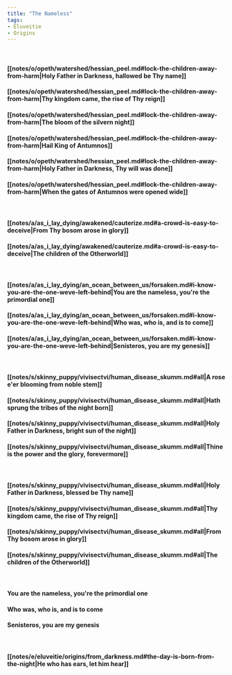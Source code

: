 ```yaml
---
title: "The Nameless"
tags:
- Eluveitie
- Origins
---
```

&nbsp;
#### [[notes/o/opeth/watershed/hessian_peel.md#lock-the-children-away-from-harm|Holy Father in Darkness, hallowed be Thy name]]
#### [[notes/o/opeth/watershed/hessian_peel.md#lock-the-children-away-from-harm|Thy kingdom came, the rise of Thy reign]]
#### [[notes/o/opeth/watershed/hessian_peel.md#lock-the-children-away-from-harm|The bloom of the silvern night]]
#### [[notes/o/opeth/watershed/hessian_peel.md#lock-the-children-away-from-harm|Hail King of Antumnos]]
#### [[notes/o/opeth/watershed/hessian_peel.md#lock-the-children-away-from-harm|Holy Father in Darkness, Thy will was done]]
#### [[notes/o/opeth/watershed/hessian_peel.md#lock-the-children-away-from-harm|When the gates of Antumnos were opened wide]]
&nbsp;
#### [[notes/a/as_i_lay_dying/awakened/cauterize.md#a-crowd-is-easy-to-deceive|From Thy bosom arose in glory]]
#### [[notes/a/as_i_lay_dying/awakened/cauterize.md#a-crowd-is-easy-to-deceive|The children of the Otherworld]]
&nbsp;
#### [[notes/a/as_i_lay_dying/an_ocean_between_us/forsaken.md#i-know-you-are-the-one-weve-left-behind|You are the nameless, you're the primordial one]]
#### [[notes/a/as_i_lay_dying/an_ocean_between_us/forsaken.md#i-know-you-are-the-one-weve-left-behind|Who was, who is, and is to come]]
#### [[notes/a/as_i_lay_dying/an_ocean_between_us/forsaken.md#i-know-you-are-the-one-weve-left-behind|Senisteros, you are my genesis]]
&nbsp;
#### [[notes/s/skinny_puppy/vivisectvi/human_disease_skumm.md#all|A rose e'er blooming from noble stem]]
#### [[notes/s/skinny_puppy/vivisectvi/human_disease_skumm.md#all|Hath sprung the tribes of the night born]]
#### [[notes/s/skinny_puppy/vivisectvi/human_disease_skumm.md#all|Holy Father in Darkness, bright sun of the night]]
#### [[notes/s/skinny_puppy/vivisectvi/human_disease_skumm.md#all|Thine is the power and the glory, forevermore]]
&nbsp;
#### [[notes/s/skinny_puppy/vivisectvi/human_disease_skumm.md#all|Holy Father in Darkness, blessed be Thy name]]
#### [[notes/s/skinny_puppy/vivisectvi/human_disease_skumm.md#all|Thy kingdom came, the rise of Thy reign]]
#### [[notes/s/skinny_puppy/vivisectvi/human_disease_skumm.md#all|From Thy bosom arose in glory]]
#### [[notes/s/skinny_puppy/vivisectvi/human_disease_skumm.md#all|The children of the Otherworld]]
&nbsp;
#### You are the nameless, you're the primordial one
#### Who was, who is, and is to come
#### Senisteros, you are my genesis
&nbsp;
#### [[notes/e/eluveitie/origins/from_darkness.md#the-day-is-born-from-the-night|He who has ears, let him hear]]
